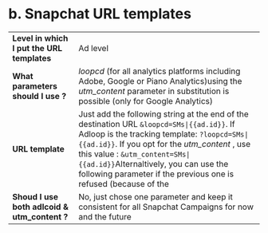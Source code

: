 # b. Snapchat URL templates

|||
|-|-|
|**Level in which I put the URL templates**| Ad level |
|**What parameters should I use ?**| _loopcd_ (for all analytics platforms including Adobe, Google or Piano Analytics)using the  _utm_content_  parameter in substitution is possible (only for Google Analytics) |
|**URL template**| Just add the following string at the end of the destination URL `&loopcd=SMs\|{{ad.id}}`. If Adloop is the tracking template: `?loopcd=SMs\|{{ad.id}}`. If you opt for the  _utm_content_ , use this value : `&utm_content=SMs\|{{ad.id}}`Alternaltively, you can use the following parameter if the previous one is refused (because of the | symbol, for exemple) : `&adlch=SMs&adlcoid={{ad.id}}` |
|**Shoud I use both adlcoid & utm_content ?**| No, just chose one parameter and keep it consistent for all Snapchat Campaigns for now and the future  |